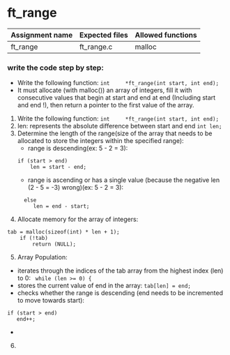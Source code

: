# ft_range

| Assignment name | Expected files | Allowed functions |
| --------------- | -------------  | ----------------- |
| ft_range        | ft_range.c     | malloc             |

### write the code step by step:
* Write the following function: ``` int     *ft_range(int start, int end); ```
* It must allocate (with malloc()) an array of integers, fill it with consecutive values that begin at start and end at end (Including start and end !), then return a pointer to the first value of the array.

1. Write the following function: ``` int     *ft_range(int start, int end); ```
2. len: represents the absolute difference between start and end ``` int len; ```
3. Determine the length of the range(size of the array that needs to be allocated to store the integers within the specified range):
   -  range is descending(ex: 5 - 2 = 3):
    ```
    if (start > end)
        len = start - end;
    ```
   -  range is ascending or has a single value (because the negative len (2 - 5 = -3) wrong)(ex: 5 - 2 = 3):
   ```
     else
        len = end - start;
   ```
4. Allocate memory for the array of integers:
```
tab = malloc(sizeof(int) * len + 1);
    if (!tab)
        return (NULL);
```
5. Array Population:
- iterates through the indices of the tab array from the highest index (len) to 0: ```  while (len >= 0) { ```
- stores the current value of end in the array: ``` tab[len] = end; ```
- checks whether the range is descending (end needs to be incremented to move towards start):
```
if (start > end)
   end++;
```
- 

6. 
